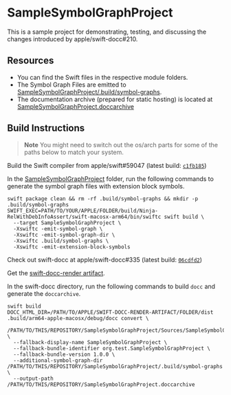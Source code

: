 # SampleSymbolGraphProject
This is a sample project for demonstrating, testing, and discussing the changes introduced by apple/swift-docc#210.

## Resources

* You can find the Swift files in the respective module folders.
* The Symbol Graph Files are emitted to [SampleSymbolGraphProject/.build/symbol-graphs](SampleSymbolGraphProject/.build/symbol-graphs).
* The documentation archive (prepared for static hosting) is located at [SampleSymbolGraphProject.doccarchive](SampleSymbolGraphProject.doccarchive)

## Build Instructions

> **Note** You might need to switch out the os/arch parts for some of the paths below to match your system.

Build the Swift compiler from apple/swift#59047 (latest build: [`c1fb185`](https://github.com/theMomax/swift-docc-symbolkit/commit/c1fb185b472411620cce49a82ad462f602fd52c3))

In the [SampleSymbolGraphProject](SampleSymbolGraphProject) folder, run the following commands to generate the symbol graph files with extension block symbols.
```
swift package clean && rm -rf .build/symbol-graphs && mkdir -p .build/symbol-graphs
SWIFT_EXEC=PATH/TO/YOUR/APPLE/FOLDER/build/Ninja-RelWithDebInfoAssert/swift-macosx-arm64/bin/swiftc swift build \
  --target SampleSymbolGraphProject \
  -Xswiftc -emit-symbol-graph \
  -Xswiftc -emit-symbol-graph-dir \
  -Xswiftc .build/symbol-graphs \
  -Xswiftc -emit-extension-block-symbols
```

Check out swift-docc at apple/swift-docc#335 (latest build: [`06cdfd2`](https://github.com/apple/swift-docc/pull/335/commits/06cdfd2a548d08cc3badc37fc9b4bb7213050880))

Get the [swift-docc-render artifact](https://github.com/apple/swift-docc-render-artifact).

In the swift-docc directory, run the following commands to build `docc` and generate the `doccarchive`.

```
swift build
DOCC_HTML_DIR=/PATH/TO/APPLE/SWIFT-DOCC-RENDER-ARTIFACT/FOLDER/dist .build/arm64-apple-macosx/debug/docc convert \
  /PATH/TO/THIS/REPOSITORY/SampleSymbolGraphProject/Sources/SampleSymbolGraphProject/SampleSymbolGraphProject.docc \
  --fallback-display-name SampleSymbolGraphProject \
  --fallback-bundle-identifier org.test.SampleSymbolGraphProject \
  --fallback-bundle-version 1.0.0 \
  --additional-symbol-graph-dir /PATH/TO/THIS/REPOSITORY/SampleSymbolGraphProject/.build/symbol-graphs \
  --output-path  /PATH/TO/THIS/REPOSITORY/SampleSymbolGraphProject.doccarchive
```
